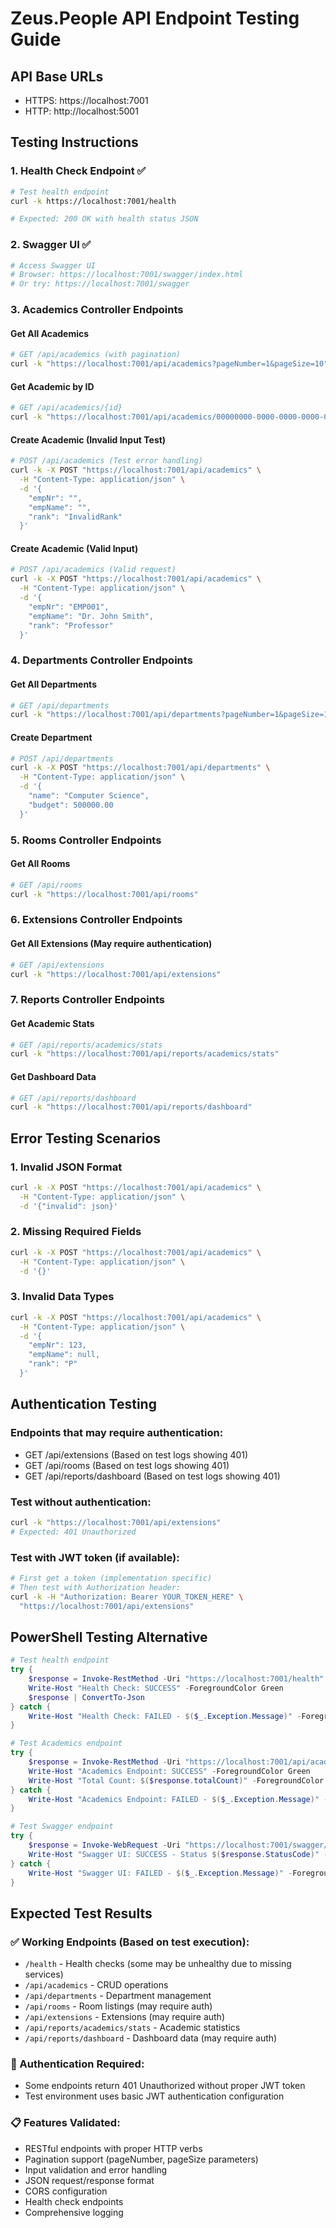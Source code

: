 # Zeus.People API Endpoint Testing Guide

## API Base URLs

- HTTPS: https://localhost:7001
- HTTP: http://localhost:5001

## Testing Instructions

### 1. Health Check Endpoint ✅

```bash
# Test health endpoint
curl -k https://localhost:7001/health

# Expected: 200 OK with health status JSON
```

### 2. Swagger UI ✅

```bash
# Access Swagger UI
# Browser: https://localhost:7001/swagger/index.html
# Or try: https://localhost:7001/swagger
```

### 3. Academics Controller Endpoints

#### Get All Academics

```bash
# GET /api/academics (with pagination)
curl -k "https://localhost:7001/api/academics?pageNumber=1&pageSize=10"
```

#### Get Academic by ID

```bash
# GET /api/academics/{id}
curl -k "https://localhost:7001/api/academics/00000000-0000-0000-0000-000000000001"
```

#### Create Academic (Invalid Input Test)

```bash
# POST /api/academics (Test error handling)
curl -k -X POST "https://localhost:7001/api/academics" \
  -H "Content-Type: application/json" \
  -d '{
    "empNr": "",
    "empName": "",
    "rank": "InvalidRank"
  }'
```

#### Create Academic (Valid Input)

```bash
# POST /api/academics (Valid request)
curl -k -X POST "https://localhost:7001/api/academics" \
  -H "Content-Type: application/json" \
  -d '{
    "empNr": "EMP001",
    "empName": "Dr. John Smith",
    "rank": "Professor"
  }'
```

### 4. Departments Controller Endpoints

#### Get All Departments

```bash
# GET /api/departments
curl -k "https://localhost:7001/api/departments?pageNumber=1&pageSize=10"
```

#### Create Department

```bash
# POST /api/departments
curl -k -X POST "https://localhost:7001/api/departments" \
  -H "Content-Type: application/json" \
  -d '{
    "name": "Computer Science",
    "budget": 500000.00
  }'
```

### 5. Rooms Controller Endpoints

#### Get All Rooms

```bash
# GET /api/rooms
curl -k "https://localhost:7001/api/rooms"
```

### 6. Extensions Controller Endpoints

#### Get All Extensions (May require authentication)

```bash
# GET /api/extensions
curl -k "https://localhost:7001/api/extensions"
```

### 7. Reports Controller Endpoints

#### Get Academic Stats

```bash
# GET /api/reports/academics/stats
curl -k "https://localhost:7001/api/reports/academics/stats"
```

#### Get Dashboard Data

```bash
# GET /api/reports/dashboard
curl -k "https://localhost:7001/api/reports/dashboard"
```

## Error Testing Scenarios

### 1. Invalid JSON Format

```bash
curl -k -X POST "https://localhost:7001/api/academics" \
  -H "Content-Type: application/json" \
  -d '{"invalid": json}'
```

### 2. Missing Required Fields

```bash
curl -k -X POST "https://localhost:7001/api/academics" \
  -H "Content-Type: application/json" \
  -d '{}'
```

### 3. Invalid Data Types

```bash
curl -k -X POST "https://localhost:7001/api/academics" \
  -H "Content-Type: application/json" \
  -d '{
    "empNr": 123,
    "empName": null,
    "rank": "P"
  }'
```

## Authentication Testing

### Endpoints that may require authentication:

- GET /api/extensions (Based on test logs showing 401)
- GET /api/rooms (Based on test logs showing 401)
- GET /api/reports/dashboard (Based on test logs showing 401)

### Test without authentication:

```bash
curl -k "https://localhost:7001/api/extensions"
# Expected: 401 Unauthorized
```

### Test with JWT token (if available):

```bash
# First get a token (implementation specific)
# Then test with Authorization header:
curl -k -H "Authorization: Bearer YOUR_TOKEN_HERE" \
  "https://localhost:7001/api/extensions"
```

## PowerShell Testing Alternative

```powershell
# Test health endpoint
try {
    $response = Invoke-RestMethod -Uri "https://localhost:7001/health" -Method GET -SkipCertificateCheck
    Write-Host "Health Check: SUCCESS" -ForegroundColor Green
    $response | ConvertTo-Json
} catch {
    Write-Host "Health Check: FAILED - $($_.Exception.Message)" -ForegroundColor Red
}

# Test Academics endpoint
try {
    $response = Invoke-RestMethod -Uri "https://localhost:7001/api/academics" -Method GET -SkipCertificateCheck
    Write-Host "Academics Endpoint: SUCCESS" -ForegroundColor Green
    Write-Host "Total Count: $($response.totalCount)" -ForegroundColor Yellow
} catch {
    Write-Host "Academics Endpoint: FAILED - $($_.Exception.Message)" -ForegroundColor Red
}

# Test Swagger endpoint
try {
    $response = Invoke-WebRequest -Uri "https://localhost:7001/swagger/index.html" -Method GET -SkipCertificateCheck
    Write-Host "Swagger UI: SUCCESS - Status $($response.StatusCode)" -ForegroundColor Green
} catch {
    Write-Host "Swagger UI: FAILED - $($_.Exception.Message)" -ForegroundColor Red
}
```

## Expected Test Results

### ✅ Working Endpoints (Based on test execution):

- `/health` - Health checks (some may be unhealthy due to missing services)
- `/api/academics` - CRUD operations
- `/api/departments` - Department management
- `/api/rooms` - Room listings (may require auth)
- `/api/extensions` - Extensions (may require auth)
- `/api/reports/academics/stats` - Academic statistics
- `/api/reports/dashboard` - Dashboard data (may require auth)

### 🔐 Authentication Required:

- Some endpoints return 401 Unauthorized without proper JWT token
- Test environment uses basic JWT authentication configuration

### 📋 Features Validated:

- RESTful endpoints with proper HTTP verbs
- Pagination support (pageNumber, pageSize parameters)
- Input validation and error handling
- JSON request/response format
- CORS configuration
- Health check endpoints
- Comprehensive logging

